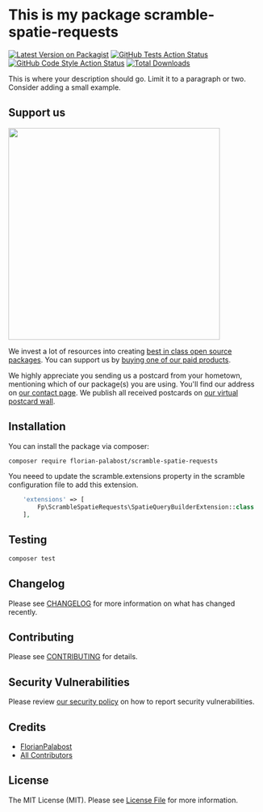 # This is my package scramble-spatie-requests

[![Latest Version on Packagist](https://img.shields.io/packagist/v/florian-palabost/scramble-spatie-requests.svg?style=flat-square)](https://packagist.org/packages/fp/scramble-spatie-requests)
[![GitHub Tests Action Status](https://img.shields.io/github/actions/workflow/status/fp/scramble-spatie-requests/run-tests.yml?branch=main&label=tests&style=flat-square)](https://github.com/florianPalabost/scramble-spatie-requests/actions?query=workflow%3Arun-tests+branch%3Amain)
[![GitHub Code Style Action Status](https://img.shields.io/github/actions/workflow/status/florian-palabost/scramble-spatie-requests/fix-php-code-style-issues.yml?branch=main&label=code%20style&style=flat-square)](https://github.com/florianPalabost/scramble-spatie-requests/actions?query=workflow%3A"Fix+PHP+code+style+issues"+branch%3Amain)
[![Total Downloads](https://img.shields.io/packagist/dt/florian-palabost/scramble-spatie-requests.svg?style=flat-square)](https://packagist.org/packages/florian-palabost/scramble-spatie-requests)

This is where your description should go. Limit it to a paragraph or two. Consider adding a small example.

## Support us

[<img src="https://github-ads.s3.eu-central-1.amazonaws.com/scramble-spatie-requests.jpg?t=1" width="419px" />](https://spatie.be/github-ad-click/scramble-spatie-requests)

We invest a lot of resources into creating [best in class open source packages](https://spatie.be/open-source). You can support us by [buying one of our paid products](https://spatie.be/open-source/support-us).

We highly appreciate you sending us a postcard from your hometown, mentioning which of our package(s) you are using. You'll find our address on [our contact page](https://spatie.be/about-us). We publish all received postcards on [our virtual postcard wall](https://spatie.be/open-source/postcards).

## Installation

You can install the package via composer:

```bash
composer require florian-palabost/scramble-spatie-requests
```

You neeed to update the scramble.extensions property in the scramble configuration file to add this extension.

```php
    'extensions' => [
        Fp\ScrambleSpatieRequests\SpatieQueryBuilderExtension::class
    ],
```

## Testing

```bash
composer test
```

## Changelog

Please see [CHANGELOG](CHANGELOG.md) for more information on what has changed recently.

## Contributing

Please see [CONTRIBUTING](CONTRIBUTING.md) for details.

## Security Vulnerabilities

Please review [our security policy](../../security/policy) on how to report security vulnerabilities.

## Credits

-   [FlorianPalabost](https://github.com/florianPalabost)
-   [All Contributors](../../contributors)

## License

The MIT License (MIT). Please see [License File](LICENSE.md) for more information.
